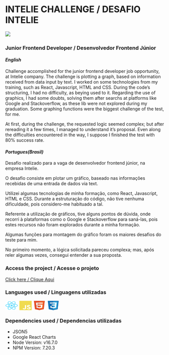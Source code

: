 <h1> INTELIE CHALLENGE / DESAFIO INTELIE </h1>
<img src="https://img.shields.io/badge/STATUS%20-Pronto-sucess"/>

<h3>Junior Frontend Developer / Desenvolvedor Frontend Júnior</h3>
<p>
<h4><em>English</em></h4>
Challenge accomplished for the junior frontend developer job opportunity, at Intelie company. The challenge is plotting a graph, based on information received from data input by text.
I worked on some technologies from my training, such as React, Javascript, HTML and CSS. During the code’s structuring, I had no difficulty, as beying used to it.
Regarding the use of graphics, I had some doubts, solving them after searchs at platforms like Google and Stackoverflow, as these lib were not explored during my graduation.
Some graphing functions were the biggest challenge of the test, for me.

At first, during the challenge, the requested logic seemed complex; but after rereading it a few times, I managed to understand it’s proposal. Even along the difficulties encountered in the way, I suppose I finished the test with 80% success rate. 

<h4><em>Portugues(Brasil)</em></h4>
Desafio realizado para a vaga de desenvolvedor frontend júnior, na empresa Intelie.

O desafio consiste em plotar um gráfico, baseado nas informações recebidas de uma entrada de dados via text.

Utilizei algumas tecnologias de minha formação, como React, Javascript, HTML e CSS. Durante a estruturação do código, não tive nenhuma dificuldade, pois considero-me habituado a tal.

Referente a utilização de gráficos, tive alguns pontos de dúvida, onde recorri à plataformas como o Google e Stackoverflow para saná-las, pois estes recursos não foram explorados durante a minha formação.

Algumas funções para montagem do gráfico foram os maiores desafios do teste para mim.

No primeiro momento, a lógica solicitada pareceu complexa; mas, após reler algumas vezes, consegui entender a sua proposta.

</p>

<h3>Access the project / Acesse o projeto</h3><a href="https://gustavocrs.github.io/chart/">Click here / Clique Aqui</a>

<div><p><h3>Languages used / Linguagens utilizadas</h3></p>

<img align="center" alt="React" height="30" width="40" src="https://raw.githubusercontent.com/devicons/devicon/master/icons/react/react-original.svg">
<img align="center" alt="Js" height="30" width="40" src="https://raw.githubusercontent.com/devicons/devicon/master/icons/javascript/javascript-plain.svg">
<img align="center" alt="HTML" height="30" width="40" src="https://raw.githubusercontent.com/devicons/devicon/master/icons/html5/html5-original.svg">
<img align="center" alt="CSS" height="30" width="40" src="https://raw.githubusercontent.com/devicons/devicon/master/icons/css3/css3-original.svg">
</div>

<h3>Dependencies used / Dependencias utilizadas</h3>
<ul>
<li>JSON5</li>
<li>Google React Charts</li>
<li>Node Version: v16.7.0</li>
<li>NPM Version: 7.20.3</li>
</ul>
